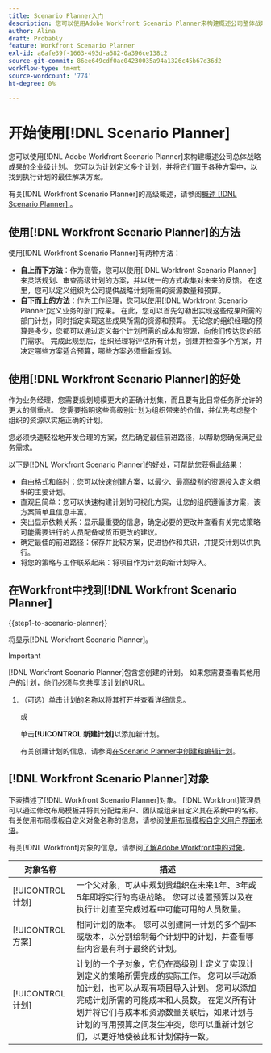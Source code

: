 ```yaml
---
title: Scenario Planner入门
description: 您可以使用Adobe Workfront Scenario Planner来构建概述公司整体战略成果的企业级计划。 您可以为计划定义多个计划，并将它们置于各种方案中，以找到执行计划的最佳解决方案。
author: Alina
draft: Probably
feature: Workfront Scenario Planner
exl-id: a6afe39f-1663-493d-a582-0a396ce138c2
source-git-commit: 86ee649cdf0ac04230035a94a1326c45b67d36d2
workflow-type: tm+mt
source-wordcount: '774'
ht-degree: 0%

---
```


# 开始使用[!DNL Scenario Planner]

您可以使用[!DNL Adobe Workfront Scenario Planner]来构建概述公司总体战略成果的企业级计划。 您可以为计划定义多个计划，并将它们置于各种方案中，以找到执行计划的最佳解决方案。

有关[!DNL Workfront Scenario Planner]的高级概述，请参阅[概述 [!DNL Scenario Planner] &#x200B;](../scenario-planner/scenario-planner-overview.md)。


## 使用[!DNL Workfront Scenario Planner]的方法

使用[!DNL Workfront Scenario Planner]有两种方法：

* **自上而下方法**：作为高管，您可以使用[!DNL Workfront Scenario Planner]来灵活规划、审查高级计划的方案，并以统一的方式收集对未来的反馈。 在这里，您可以定义组织为公司提供战略计划所需的资源数量和预算。
* **自下而上的方法**：作为工作经理，您可以使用[!DNL Workfront Scenario Planner]定义业务的部门成果。 在此，您可以首先勾勒出实现这些成果所需的部门计划，同时指定实现这些成果所需的资源和预算。 无论您的组织经理的预算是多少，您都可以通过定义每个计划所需的成本和资源，向他们传达您的部门需求。 完成此规划后，组织经理将评估所有计划，创建并检查多个方案，并决定哪些方案适合预算，哪些方案必须重新规划。

## 使用[!DNL Workfront Scenario Planner]的好处

作为业务经理，您需要规划规模更大的正确计划集，而且要有比日常任务所允许的更大的侧重点。 您需要指明这些高级别计划为组织带来的价值，并优先考虑整个组织的资源以实施正确的计划。

您必须快速轻松地开发合理的方案，然后确定最佳前进路径，以帮助您确保满足业务需求。

以下是[!DNL Workfront Scenario Planner]的好处，可帮助您获得此结果：

* 自由格式和临时：您可以快速创建方案，以最少、最高级别的资源投入定义组织的主要计划。
* 直观且简单：您可以快速构建计划的可视化方案，让您的组织遵循该方案，该方案简单且信息丰富。
* 突出显示依赖关系：显示最重要的信息，确定必要的更改并查看有关完成策略可能需要进行的人员配备或货币更改的建议。
* 确定最佳的前进路径：保存并比较方案，促进协作和共识，并提交计划以供执行。
* 将您的策略与工作联系起来：将项目作为计划的新计划导入。

## 在Workfront中找到[!DNL Workfront Scenario Planner]

{{step1-to-scenario-planner}}

<!--drafted for Shell: or click the **Main Menu** <insert icon> in the upper-left corner, if it's available.-->

将显示[!DNL Workfront Scenario Planner]。

>[!IMPORTANT]
>
>[!DNL Workfront Scenario Planner]包含您创建的计划。 如果您需要查看其他用户的计划，他们必须与您共享该计划的URL。

1. （可选）单击计划的名称以将其打开并查看详细信息。

   或

   单击&#x200B;**[!UICONTROL 新建计划]**&#x200B;以添加新计划。

   有关创建计划的信息，请参阅[在Scenario Planner中创建和编辑计划](../scenario-planner/create-and-edit-plans.md)。

## [!DNL Workfront Scenario Planner]对象

下表描述了[!DNL Workfront Scenario Planner]对象。 [!DNL Workfront]管理员可以通过修改布局模板并将其分配给用户、团队或组来自定义其在系统中的名称。 有关使用布局模板自定义对象名称的信息，请参阅[使用布局模板自定义用户界面术语](../administration-and-setup/customize-workfront/use-layout-templates/customize-terminology.md)。

有关[!DNL Workfront]对象的信息，请参阅[了解Adobe Workfront中的对象](../workfront-basics/navigate-workfront/workfront-navigation/understand-objects.md)。

| 对象名称 | 描述 |
|---|---|
| [!UICONTROL 计划] | 一个父对象，可从中规划贵组织在未来1年、3年或5年即将实行的高级战略。 您可以设置预算以及在执行计划直至完成过程中可能可用的人员数量。 |
| [!UICONTROL 方案] | 相同计划的版本。 您可以创建同一计划的多个副本或版本，以分别绘制每个计划中的计划，并查看哪些内容最有利于最终的计划。 |
| [!UICONTROL 计划] | 计划的一个子对象，它仍在高级别上定义了实现计划定义的策略所需完成的实际工作。 您可以手动添加计划，也可以从现有项目导入计划。 您可以添加完成计划所需的可能成本和人员数。 在定义所有计划并将它们与成本和资源数量关联后，如果计划与计划的可用预算之间发生冲突，您可以重新计划它们，以更好地使彼此和计划保持一致。 |
